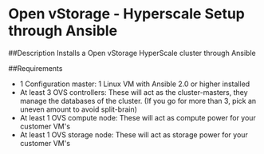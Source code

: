 # Open vStorage - Hyperscale Setup through Ansible

##Description
Installs a Open vStorage HyperScale cluster through Ansible

##Requirements
* 1 Configuration master: 1 Linux VM with Ansible 2.0 or higher installed
* At least 3 OVS controllers: These will act as the cluster-masters, they manage the databases of the cluster. (If you go for more than 3, pick an uneven amount to avoid split-brain)
* At least 1 OVS compute node: These will act as compute power for your customer VM's
* At least 1 OVS storage node: These will act as storage power for your customer VM's
